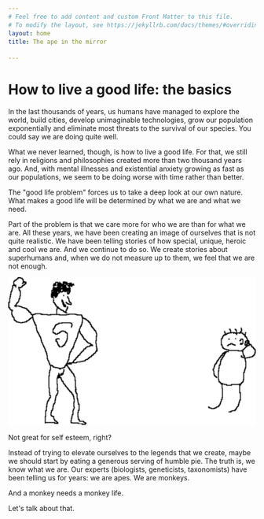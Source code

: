 ```yaml
---
# Feel free to add content and custom Front Matter to this file.
# To modify the layout, see https://jekyllrb.com/docs/themes/#overriding-theme-defaults
layout: home
title: The ape in the mirror

---
```


# How to live a good life: the basics


In the last thousands of years, us humans have managed to explore the world, build cities, develop unimaginable technologies, grow our population exponentially and eliminate most threats to the survival of our species. You could say we are doing quite well.

What we never learned, though, is how to live a good life. For that, we still rely in religions and philosophies created more than two thousand years ago. And, with mental illnesses and existential anxiety growing as fast as our populations, we seem to be doing worse with time rather than better.

The "good life problem" forces us to take a deep look at our own nature. What makes a good life will be determined by what we are and what we need.

Part of the problem is that we care more for who we are than for what we are. All these years, we have been creating an image of ourselves that is not quite realistic. We have been telling stories of how special, unique, heroic and cool we are. And we continue to do so. We create stories about superhumans and, when we do not measure up to them, we feel that we are not enough.

![drawing of superhuman and normal guy](/assets/images/superhuman.png)

Not great for self esteem, right?

Instead of trying to elevate ourselves to the legends that we create, maybe we should start by eating a generous serving of humble pie. The truth is, we know what we are. Our experts (biologists, geneticists, taxonomists) have been telling us for years: we are apes. We are monkeys.

And a monkey needs a monkey life.

Let's talk about that.
